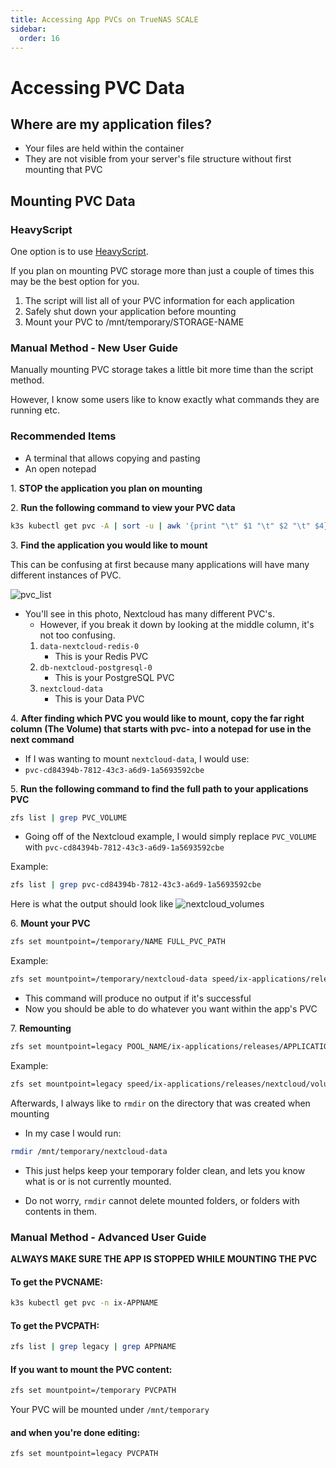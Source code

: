 ```yaml
---
title: Accessing App PVCs on TrueNAS SCALE
sidebar:
  order: 16
---
```


# Accessing PVC Data

## Where are my application files?

- Your files are held within the container
- They are not visible from your server's file structure without first mounting that PVC

## Mounting PVC Data

### HeavyScript

One option is to use [HeavyScript](https://github.com/Heavybullets8/heavy_script).

If you plan on mounting PVC storage more than just a couple of times this may be the best option for you.

1. The script will list all of your PVC information for each application
2. Safely shut down your application before mounting
3. Mount your PVC to /mnt/temporary/STORAGE-NAME

### Manual Method - New User Guide

Manually mounting PVC storage takes a little bit more time than the script method.

However, I know some users like to know exactly what commands they are running etc.

### Recommended Items

- A terminal that allows copying and pasting
- An open notepad

1\. **STOP the application you plan on mounting**

2\. **Run the following command to view your PVC data**

```bash
k3s kubectl get pvc -A | sort -u | awk '{print "\t" $1 "\t" $2 "\t" $4}' | column -t
```

3\. **Find the application you would like to mount**

This can be confusing at first because many applications will have many different instances of PVC.

![pvc_list](/img/pvc_access/pvc_list.png)

- You'll see in this photo, Nextcloud has many different PVC's.
  - However, if you break it down by looking at the middle column, it's not too confusing.
  1. `data-nextcloud-redis-0`
     - This is your Redis PVC
  2. `db-nextcloud-postgresql-0`
     - This is your PostgreSQL PVC
  3. `nextcloud-data`
     - This is your Data PVC

4\. **After finding which PVC you would like to mount, copy the far right column (The Volume) that starts with pvc- into a notepad for use in the next command**

- If I was wanting to mount `nextcloud-data`, I would use:
- `pvc-cd84394b-7812-43c3-a6d9-1a5693592cbe`

5\. **Run the following command to find the full path to your applications PVC**

```bash
zfs list | grep PVC_VOLUME
```

- Going off of the Nextcloud example, I would simply replace `PVC_VOLUME` with `pvc-cd84394b-7812-43c3-a6d9-1a5693592cbe`

Example:

```bash
zfs list | grep pvc-cd84394b-7812-43c3-a6d9-1a5693592cbe
```

Here is what the output should look like
![nextcloud_volumes](/img/pvc_access/nextcloud_volumes.png)

6\. **Mount your PVC**

```bash
zfs set mountpoint=/temporary/NAME FULL_PVC_PATH
```

Example:

```bash
zfs set mountpoint=/temporary/nextcloud-data speed/ix-applications/releases/nextcloud/volumes/pvc-cd84394b-7812-43c3-a6d9-1a5693592cbe
```

- This command will produce no output if it's successful
- Now you should be able to do whatever you want within the app's PVC

7\. **Remounting**

```bash
zfs set mountpoint=legacy POOL_NAME/ix-applications/releases/APPLICATION_NAME/volumes/VOLUME-NAME
```

Example:

```bash
zfs set mountpoint=legacy speed/ix-applications/releases/nextcloud/volumes/pvc-cd84394b-7812-43c3-a6d9-1a5693592cbe
```

Afterwards, I always like to `rmdir` on the directory that was created when mounting

- In my case I would run:

```bash
rmdir /mnt/temporary/nextcloud-data
```

- This just helps keep your temporary folder clean, and lets you know what is or is not currently mounted.

- Do not worry, `rmdir` cannot delete mounted folders, or folders with contents in them.

### Manual Method - Advanced User Guide

**ALWAYS MAKE SURE THE APP IS STOPPED WHILE MOUNTING THE PVC**

#### To get the PVCNAME:

```bash
k3s kubectl get pvc -n ix-APPNAME
```

#### To get the PVCPATH:

```bash
zfs list | grep legacy | grep APPNAME
```

#### If you want to mount the PVC content:

```bash
zfs set mountpoint=/temporary PVCPATH
```

Your PVC will be mounted under `/mnt/temporary`

#### and when you're done editing:

```bash
zfs set mountpoint=legacy PVCPATH
```
